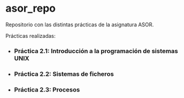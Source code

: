 # asor_repo

Repositorio con las distintas prácticas de la asignatura ASOR.

Prácticas realizadas:

+ ### Práctica 2.1: Introducción a la programación de sistemas UNIX

+ ### Práctica 2.2: Sistemas de ficheros

+ ### Práctica 2.3: Procesos
